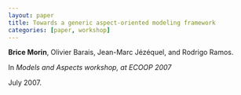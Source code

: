 ```yaml
---
layout: paper
title: Towards a generic aspect-oriented modeling framework
categories: [paper, workshop]
---
```


**Brice Morin**, Olivier Barais, Jean-Marc Jézéquel, and Rodrigo Ramos. 

In _Models and Aspects workshop, at ECOOP 2007_

July 2007.
